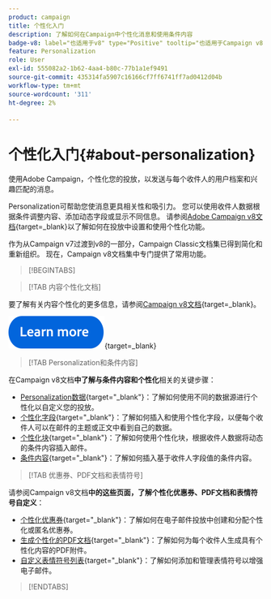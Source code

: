 ```yaml
---
product: campaign
title: 个性化入门
description: 了解如何在Campaign中个性化消息和使用条件内容
badge-v8: label="也适用于v8" type="Positive" tooltip="也适用于Campaign v8"
feature: Personalization
role: User
exl-id: 555082a2-1b62-4aa4-b80c-77b1a1ef9491
source-git-commit: 435314fa5907c16166cf7ff6741ff7ad0412d04b
workflow-type: tm+mt
source-wordcount: '311'
ht-degree: 2%

---
```


# 个性化入门{#about-personalization}

使用Adobe Campaign，个性化您的投放，以发送与每个收件人的用户档案和兴趣匹配的消息。

Personalization可帮助您使消息更具相关性和吸引力。 您可以使用收件人数据根据条件调整内容、添加动态字段或显示不同信息。 请参阅[Adobe Campaign v8文档](https://experienceleague.adobe.com/docs/campaign/campaign-v8/send/personalize/personalize.html?lang=zh-Hans){target=_blank}以了解如何在投放中设置和使用个性化功能。

作为从Campaign v7过渡到v8的一部分，Campaign Classic文档集已得到简化和重新组织。 现在，Campaign v8文档集中专门提供了常用功能。

>[!BEGINTABS]

>[!TAB 内容个性化文档]

要了解有关内容个性化的更多信息，请参阅[Campaign v8文档](https://experienceleague.adobe.com/docs/campaign/campaign-v8/send/personalize/personalize.html?lang=zh-Hans){target=_blank}。


[![image](../../assets/do-not-localize/learn-more-button.svg)](https://experienceleague.adobe.com/docs/campaign/campaign-v8/send/personalize/personalize.html?lang=zh-Hans){target=_blank}


>[!TAB Personalization和条件内容]

在Campaign v8文档&#x200B;**中了解与条件内容和个性化**&#x200B;相关的关键步骤：

* [Personalization数据](https://experienceleague.adobe.com/docs/campaign/campaign-v8/send/personalize/personalization-data.html?lang=zh-Hans){target="_blank"}：了解如何使用不同的数据源进行个性化以自定义您的投放。
* [个性化字段](https://experienceleague.adobe.com/docs/campaign/campaign-v8/send/personalize/personalization-fields.html?lang=zh-Hans){target="_blank"}：了解如何插入和使用个性化字段，以便每个收件人可以在邮件的主题或正文中看到自己的数据。
* [个性化块](https://experienceleague.adobe.com/docs/campaign/campaign-v8/send/personalize/personalization-blocks.html?lang=zh-Hans){target="_blank"}：了解如何使用个性化块，根据收件人数据将动态的条件内容插入邮件。
* [条件内容](https://experienceleague.adobe.com/docs/campaign/campaign-v8/send/personalize/conditions.html?lang=zh-Hans){target="_blank"}：了解如何插入基于收件人字段值的条件内容。

>[!TAB 优惠券、PDF文档和表情符号]

请参阅Campaign v8文档&#x200B;**中的这些页面，了解个性化优惠券、PDF文档和表情符号自定义**：

* [个性化优惠券](https://experienceleague.adobe.com/docs/campaign/campaign-v8/send/personalize/ppersonalized-coupons.html){target="_blank"}：了解如何在电子邮件投放中创建和分配个性化或匿名优惠券。
* [生成个性化的PDF文档](https://experienceleague.adobe.com/docs/campaign/campaign-v8/send/personalize/generating-personalized-pdf-documents.html?lang=zh-Hans){target="_blank"}：了解如何为每个收件人生成具有个性化内容的PDF附件。
* [自定义表情符号列表](https://experienceleague.adobe.com/docs/campaign/campaign-v8/send/personalize/customizing-emoticon-list.html?lang=zh-Hans){target="_blank"}：了解如何添加和管理表情符号以增强电子邮件。

>[!ENDTABS]





<!--
Adobe Campaign lets you mass deliver personalized electronic messages to a target population.

Before starting sending emails:

* Make sure recipient profiles contain at least an email address.
* Learn more about the Adobe Campaign [Delivery best practices](delivery-best-practices.md).
* Read out these sections to learn more about Deliverability: [Deliverability management in Campaign](about-deliverability.md) and [Deliverability best practices guide](https://experienceleague.adobe.com/docs/deliverability-learn/deliverability-best-practice-guide/introduction.html?lang=zh-Hans).

The key steps to send an email are as follows:

* [Create an email delivery](creating-an-email-delivery.md)
* [Define the target population](steps-defining-the-target-population.md)
* [Define the email content](defining-the-email-content.md)
* [Send the email](sending-messages.md)
* [Monitor the delivery](about-delivery-monitoring.md)

The sections below provide information that is specific to the email channel. For global information on how to create a delivery, refer to [this section](steps-about-delivery-creation-steps.md).
-->